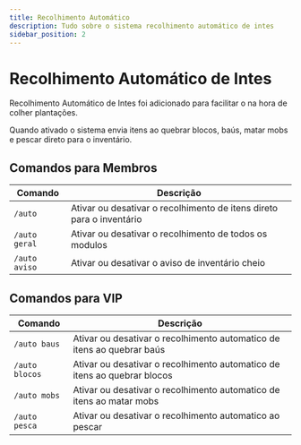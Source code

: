 ```yaml
---
title: Recolhimento Automático
description: Tudo sobre o sistema recolhimento automático de intes
sidebar_position: 2
---
```


# Recolhimento Automático de Intes

Recolhimento Automático de Intes foi adicionado para facilitar o na hora de colher plantações.

Quando ativado o sistema envia itens ao quebrar blocos, baús, matar mobs e pescar direto para o inventário.

## Comandos para Membros
| Comando | Descrição |
| ----- | ------- |
| `/auto` | Ativar ou desativar o recolhimento de itens direto para o inventário |
| `/auto geral` | Ativar ou desativar o recolhimento de todos os modulos |
| `/auto aviso` | Ativar ou desativar o aviso de inventário cheio |

## Comandos para VIP
| Comando | Descrição |
| ----- | ------- |
| `/auto baus` | Ativar ou desativar o recolhimento automatico de itens ao quebrar baús |
| `/auto blocos` | Ativar ou desativar o recolhimento automatico de itens ao quebrar blocos |
| `/auto mobs` | Ativar ou desativar o recolhimento automatico de itens ao matar mobs  |
| `/auto pesca` | Ativar ou desativar o recolhimento automatico ao pescar |

